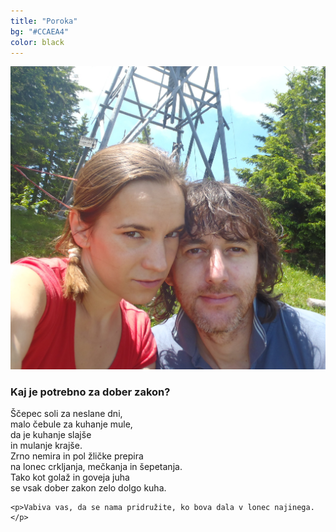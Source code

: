 ```yaml
---
title: "Poroka"
bg: "#CCAEA4"
color: black
---
```


<div class="left">
    <img src="img/ad.JPG" alt="engagement day picture">
</div>

<div class="right" >

   <h3>Kaj je potrebno za dober zakon?</h3>

   Ščepec soli za neslane dni,<br>
   malo čebule za kuhanje mule,<br>
   da je kuhanje slajše <br>
   in mulanje krajše.<br>
   Zrno nemira in pol žličke prepira<br>
   na lonec crkljanja, mečkanja in šepetanja.<br>
   Tako kot golaž in goveja juha<br>
   se vsak dober zakon zelo dolgo kuha.<br>

    <p>Vabiva vas, da se nama pridružite, ko bova dala v lonec najinega.</p>

</div>